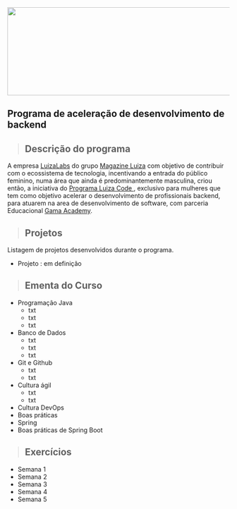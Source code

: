 
<img src="https://github.com/giselemanuel/programa-Magalu-backend/blob/main/imagens/cabecalho-programa-magalu.jpeg" data-canonical-src="https://gyazo.com/eb5c5741b6a9a16c692170a41a49c858.png" width="20000" height="200" />

## Programa de aceleração de desenvolvimento de backend


>## Descrição do programa

A empresa [LuizaLabs](https://www.linkedin.com/company/luizalabs/) do grupo [Magazine Luiza](https://ri.magazineluiza.com.br/ShowCanal/Luizalabs?=1JUWriFLLGrhkdS3dgBhZQ==) com objetivo de contribuir com o ecossistema de tecnologia, incentivando a entrada do público feminino, numa área que ainda é predominantemente masculina, criou então, a iniciativa do [Programa Luiza Code ](https://www.linkedin.com/posts/luizalabs_magalu-tem-320-bolsas-de-estudo-em-curso-activity-6775505432246071296-pt1D/), exclusivo para mulheres que tem  como objetivo acelerar o desenvolvimento de profissionais backend, para atuarem na area de desenvolvimento de software, com parceria Educacional [Gama Academy](https://www.linkedin.com/school/resilia-educação/about/).

> ## Projetos
Listagem de projetos desenvolvidos durante o programa.
  + Projeto : em definição

>## Ementa do Curso
+ Programação Java
  + txt
  + txt
  + txt
+ Banco de Dados
  + txt
  + txt
  + txt
+ Git e Github
  + txt
  + txt
+ Cultura ágil
  + txt
  + txt
+ Cultura DevOps
+ Boas práticas
+ Spring
+ Boas práticas de Spring Boot

> ## Exercícios
  + Semana 1
  + Semana 2
  + Semana 3
  + Semana 4
  + Semana 5

